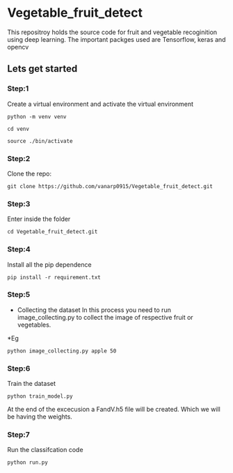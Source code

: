 # Vegetable_fruit_detect

This repositroy holds the source code for fruit and vegetable recoginition using deep learning.
The important packges used are Tensorflow, keras and opencv

## Lets get started


### Step:1
Create a virtual environment and activate the virtual environment
```
python -m venv venv
```
```
cd venv
```
```
source ./bin/activate
```

### Step:2
Clone the repo:
```
git clone https://github.com/vanarp0915/Vegetable_fruit_detect.git
```

### Step:3
Enter inside the folder
```
cd Vegetable_fruit_detect.git
```

### Step:4
Install all the pip dependence
```
pip install -r requirement.txt
```

### Step:5
* Collecting the dataset
In this process you need to run image_collecting.py to collect the image of respective fruit or vegetables.

*Eg
```
python image_collecting.py apple 50
```
### Step:6

Train the dataset
```
python train_model.py
```
At the end of the excecusion a FandV.h5 file will be created. Which we will be having the weights.

### Step:7
Run the classifcation code
```
python run.py
```

